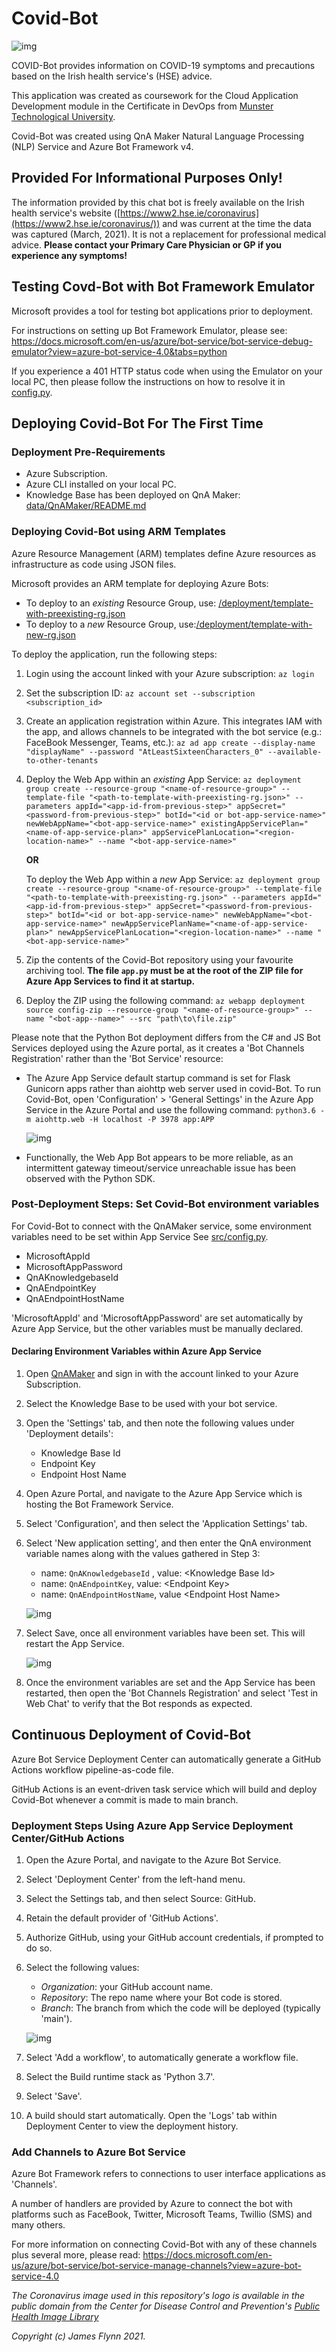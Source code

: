 # Covid-Bot

![img](/img/covid-bot-repository-logo.PNG)

COVID-Bot provides information on COVID-19 symptoms and precautions based on the Irish health service's (HSE) advice.

This application was created as coursework for the Cloud Application Development module in the Certificate in DevOps from [Munster Technological University](https://www.mtu.ie).

Covid-Bot was created using QnA Maker Natural Language Processing (NLP) Service and Azure Bot Framework v4.

## **Provided For Informational Purposes Only!**

The information provided by this chat bot is freely available on the Irish health service's website ([https://www2.hse.ie/coronavirus](https://www2.hse.ie/coronavirus/)) and was current at the time the data was captured (March, 2021). It is not a replacement for professional medical advice. **Please contact your Primary Care Physician or GP if you experience any symptoms!**

## Testing Covd-Bot with Bot Framework Emulator

Microsoft provides a tool for testing bot applications prior to deployment.

For instructions on setting up Bot Framework Emulator, please see:
<https://docs.microsoft.com/en-us/azure/bot-service/bot-service-debug-emulator?view=azure-bot-service-4.0&tabs=python>

If you experience a 401 HTTP status code when using the Emulator on your local PC, then please follow the instructions on how to resolve it in [config.py](config.py).

## Deploying Covid-Bot For The First Time

### Deployment Pre-Requirements

- Azure Subscription.
- Azure CLI installed on your local PC.
- Knowledge Base has been deployed on QnA Maker: [data/QnAMaker/README.md](data/QnAMaker/README.md)

### Deploying Covid-Bot using ARM Templates

Azure Resource Management (ARM) templates define Azure resources as infrastructure as code using JSON files.

Microsoft provides an ARM template for deploying Azure Bots:

- To deploy to an *existing* Resource Group, use: [/deployment/template-with-preexisting-rg.json](/deployment/template-with-preexisting-rg.json)
- To deploy to a *new* Resource Group, use:[/deployment/template-with-new-rg.json](/deployment/template-with-new-rg.json)

To deploy the application, run the following steps:

1. Login using the account linked with your Azure subscription: `az login`
2. Set the subscription ID: `az account set --subscription <subscription_id>`
3. Create an application registration within Azure. This integrates IAM with the app, and allows channels to be integrated with the bot service (e.g.: FaceBook Messenger, Teams, etc.): `az ad app create --display-name "displayName" --password "AtLeastSixteenCharacters_0" --available-to-other-tenants`
4. Deploy the Web App within an *existing* App Service: `az deployment group create --resource-group "<name-of-resource-group>" --template-file "<path-to-template-with-preexisting-rg.json>" --parameters appId="<app-id-from-previous-step>" appSecret="<password-from-previous-step>" botId="<id or bot-app-service-name>" newWebAppName="<bot-app-service-name>" existingAppServicePlan="<name-of-app-service-plan>" appServicePlanLocation="<region-location-name>" --name "<bot-app-service-name>"`

   **OR**

   To deploy the Web App within a *new* App Service: `az deployment group create --resource-group "<name-of-resource-group>" --template-file "<path-to-template-with-preexisting-rg.json>" --parameters appId="<app-id-from-previous-step>" appSecret="<password-from-previous-step>" botId="<id or bot-app-service-name>" newWebAppName="<bot-app-service-name>" newAppServicePlanName="<name-of-app-service-plan>" newAppServicePlanLocation="<region-location-name>" --name "<bot-app-service-name>"`
5. Zip the contents of the Covid-Bot repository using your favourite archiving tool. **The file `app.py` must be at the root of the ZIP file for Azure App Services to find it at startup.**
6. Deploy the ZIP using the following command: `az webapp deployment source config-zip --resource-group "<name-of-resource-group>" --name "<bot-app--name>" --src "path\to\file.zip"`

Please note that the Python Bot deployment differs from the C# and JS Bot Services deployed using the Azure portal, as it creates a 'Bot Channels Registration' rather than the 'Bot Service' resource:

- The Azure App Service default startup command is set for Flask Gunicorn apps rather than aiohttp web server used in covid-Bot.
  To run Covid-Bot, open 'Configuration' > 'General Settings' in the Azure App Service in the Azure Portal and use the following command: `python3.6 -m aiohttp.web -H localhost -P 3978 app:APP`

  ![img](img/set-app-service-startup-cmd.PNG)

- Functionally, the Web App Bot appears to be more reliable, as an intermittent gateway timeout/service unreachable issue has been observed with the Python SDK.

### Post-Deployment Steps: Set Covid-Bot environment variables

For Covid-Bot to connect with the QnAMaker service, some environment variables need to be set within App Service See [src/config.py](src/config.py).

- MicrosoftAppId
- MicrosoftAppPassword
- QnAKnowledgebaseId
- QnAEndpointKey
- QnAEndpointHostName

'MicrosoftAppId' and 'MicrosoftAppPassword' are set automatically by Azure App Service, but the other variables must be manually declared.

#### Declaring Environment Variables within Azure App Service

1. Open [QnAMaker](www.qnamaker.ai) and sign in with the account linked to your Azure Subscription.
2. Select the Knowledge Base to be used with your bot service.
3. Open the 'Settings' tab, and then note the following values under 'Deployment details':
   - Knowledge Base Id
   - Endpoint Key
   - Endpoint Host Name

4. Open Azure Portal, and navigate to the Azure App Service which is hosting the Bot Framework Service.
5. Select 'Configuration', and then select the 'Application Settings' tab.
6. Select 'New application setting', and then enter the QnA environment variable names along with the values gathered in Step 3:
   - name: `QnAKnowledgebaseId` , value: \<Knowledge Base Id\>
   - name: `QnAEndpointKey`, value: \<Endpoint Key\>
   - name: `QnAEndpointHostName`, value \<Endpoint Host Name\>

   ![img](img/add-app-service-env-vars.PNG)

7. Select Save, once all environment variables have been set. This will restart the App Service.

   ![img](img/save-app-service-env-vars.PNG)

8. Once the environment variables are set and the App Service has been restarted, then open the 'Bot Channels Registration' and select 'Test in Web Chat' to verify that the Bot responds as expected.

## Continuous Deployment of Covid-Bot

Azure Bot Service Deployment Center can automatically generate a GitHub Actions workflow pipeline-as-code file.

GitHub Actions is an event-driven task service which will build and deploy Covid-Bot whenever a commit is made to main branch.

### Deployment Steps Using Azure App Service Deployment Center/GitHub Actions

1. Open the Azure Portal, and navigate to the Azure Bot Service.
2. Select 'Deployment Center' from the left-hand menu.
3. Select the Settings tab, and then select Source: GitHub.
4. Retain the default provider of 'GitHub Actions'.
5. Authorize GitHub, using your GitHub account credentials, if prompted to do so.
6. Select the following values:
   - *Organization*: your GitHub account name.
   - *Repository*: The repo name where your Bot code is stored.
   - *Branch*: The branch from which the code will be deployed (typically 'main').

   ![img](/img/app-service-deployment-center-settings.PNG)

7. Select 'Add a workflow', to automatically generate a workflow file.
8. Select the Build runtime stack as 'Python 3.7'.
9. Select 'Save'.
10. A build should start automatically. Open the 'Logs' tab within Deployment Center to view the deployment history.

### Add Channels to Azure Bot Service

Azure Bot Framework refers to connections to user interface applications as 'Channels'.

A number of handlers are provided by Azure to connect the bot with platforms such as FaceBook, Twitter, Microsoft Teams, Twillio (SMS) and many others.

For more information on connecting Covid-Bot with any of these channels plus several more, please read: <https://docs.microsoft.com/en-us/azure/bot-service/bot-service-manage-channels?view=azure-bot-service-4.0>

*The Coronavirus image used in this repository's logo is available in the public domain from the Center for Disease Control and Prevention's [Public Health Image Library](https://phil.cdc.gov//PHIL_Images/23312/23312.tif)*

*Copyright (c) James Flynn 2021.*
